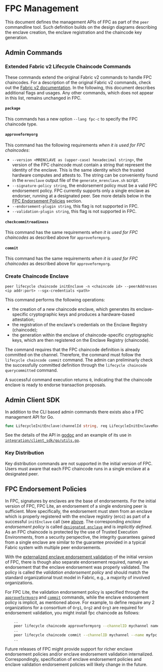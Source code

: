 # FPC Management

This document defines the management APIs of FPC as part of the `peer` commandline tool.
Such definition builds on the design diagrams describing the enclave creation, 
the enclave registration and the chaincode key generation.

## Admin Commands

### Extended Fabric v2 Lifecycle Chaincode Commands

These commands extend the original Fabric v2 commands to handle FPC chaincodes.
For a description of the original Fabric v2 commands, check out the [Fabric v2 documentation](https://hyperledger-fabric.readthedocs.io/en/release-2.3/commands/peerlifecycle.html).
In the following, this document describes additional flags and usages.
Any other commands, which does not appear in this list, remains unchanged in FPC.

#### `package`

This commands has a new option `--lang fpc-c` to specify the FPC chaincode type.

#### `approveformyorg`

This command has the following requirements *when it is used for FPC chaincodes*:
* `--version <MRENCLAVE as (upper-case) hexadecimal string>`, the version of the FPC chaincode must contain a string that represent the identity of the enclave. This is the same identity which the trusted hardware computes and attests to. The string can be conveniently found in the `mrenclave` output file of the `generate_mrenclave.sh` script.
* `--signature-policy string`, the endorsement policy must be a valid FPC endorsement policy.
FPC currently supports only a single enclave as endorser, running at a designated peer. See more details below in the [FPC Endorsement Policies](#fpc-endorsement-policies) section.
* `--endorsement-plugin string`, this flag is not supported in FPC.
* `--validation-plugin string`, this flag is not supported in FPC.

#### `checkcommitreadiness`

This command has the same requirements *when it is used for FPC chaincodes* as described above for `approveformyorg`.

#### `commit`

This command has the same requirements *when it is used for FPC chaincodes* as described above for `approveformyorg`.


### Create Chaincode Enclave

```peer lifecycle chaincode initEnclave -n <chaincode id> --peerAddresses <ip addr:port> --sgx-credentials <path>```

This command performs the following operations:
* the creation of a new chaincode enclave,
which generates its enclave-specific cryptographic keys and produces a hardware-based attestation;
* the registration of the enclave's credentials on the Enclave Registry (chaincode);
* the generation within the enclave of chaincode-specific cryptographic keys,
which are then registered on the Enclave Registry (chaincode).

The command requires that the FPC chaincode definition is already committed on the channel.
Therefore, the command must follow the `lifecycle chaincode commit` command.
The admin can preliminarly check the successfully committed definition through
the `lifecycle chaincode querycommitted` command.

A successful command execution returns `0`,
indicating that the chaincode enclave is ready to endorse transaction proposals.


## Admin Client SDK

In addition to the CLI based admin commands there exists also a FPC management API for Go.

```go
func LifecycleInitEnclave(channelId string, req LifecycleInitEnclaveRequest, options ...resmgmt.RequestOption) (fab.TransactionID, error)
```

See the details of the API in [godoc](https://pkg.go.dev/github.com/hyperledger-labs/fabric-private-chaincode/client_sdk/go/)
and an example of its use in  [`integration/client_sdk/go/utils.go`](../../../integration/client_sdk/go/utils.go).

### Key Distribution

Key distribution commands are not supported in the initial version of FPC.
Users must aware that each FPC chaincode runs in a single enclave at a designated peer.


## FPC Endorsement Policies

In FPC, signatures by enclaves are the base of endorsements.
For the initial version of FPC, FPC Lite, an endorsement of a single
endorsing peer is sufficient.
More specifically, the endorsement must stem from an enclave which is properly registered with the enclave registiry (ercc) as part of a successful `initEnclave` call (see [above](#create-chaincode-enclave).
The corresponding *enclave endorsement policy* is called [`designated enclave`](https://docs.google.com/document/d/1RSrOfI9nh3d_DxT5CydvCg9lVNsZ9a30XcgC07in1BY/edit) and is *implicitly defined*.
As an FPC chaincode is protected by the use of Trusted Execution Environments,
from a security perspective,
the integrity guarantees gained from a single enclave are similar to the guarantee provided in a typical Fabric system with multiple peer endorsements.

With the [externalized enclave endorsement validation](https://docs.google.com/document/d/1RSrOfI9nh3d_DxT5CydvCg9lVNsZ9a30XcgC07in1BY/)
of the initial version of FPC,
there is though also separate endorsement required,
namely an endorsement that the enclave endorsement was properly validated.
The policy is called the *validation endorsement policy* and should match the standard organizational trust model in Fabric,
e.g., a majority of involved organizations.


For FPC Lite, the validation endorsement policy is specified through the
[`approveformyorg`](#approveformyorg) and [`commit`](#commit)
commands, while the enclave endorsement policy is implicit,
as mentioned above.
For example, to define require any 2 organizations for a consortium of `Org1`, `Org2` and `Org3` are required for endorsement validation,
you might install fpc chaincode as follows:
```bash
	..
    peer lifecycle chaincode approveformyorg --channelID mychannel name myfpc --signature-policy "OutOf(2, 'Org1.peer', 'Org2.peer', Org3.peer')" ...
	..
    peer lifecycle chaincode commit --channelID mychannel --name myfpc --signature-policy "OutOf(2, 'Org1.peer', 'Org2.peer', Org3.peer')" ...
	..
```
Future releases of FPC might provide support for richer enclave endorsement policies and/or enclave endorsement validation internalized.
Correspondingly, specification of enclave endorsement policies and enclave validation endorsement policies will likely change in the future.

